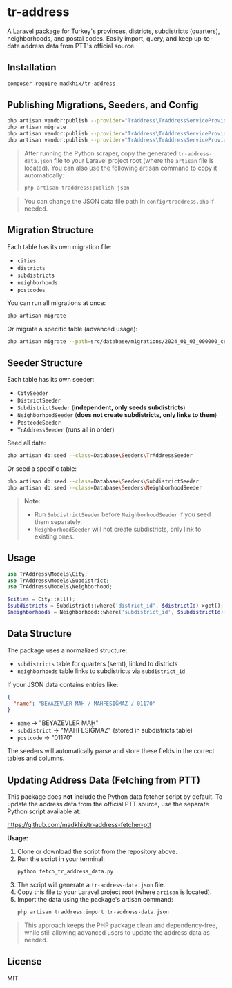# tr-address

A Laravel package for Turkey's provinces, districts, subdistricts (quarters), neighborhoods, and postal codes. Easily import, query, and keep up-to-date address data from PTT's official source.

## Installation

```bash
composer require madkhix/tr-address
```

## Publishing Migrations, Seeders, and Config

```bash
php artisan vendor:publish --provider="TrAddress\TrAddressServiceProvider" --tag="migrations"
php artisan migrate
php artisan vendor:publish --provider="TrAddress\TrAddressServiceProvider" --tag="seeders"
php artisan vendor:publish --provider="TrAddress\TrAddressServiceProvider" --tag="traddress-config"
```

> After running the Python scraper, copy the generated `tr-address-data.json` file to your Laravel project root (where the `artisan` file is located). You can also use the following artisan command to copy it automatically:
>
> ```bash
> php artisan traddress:publish-json
> ```

> You can change the JSON data file path in `config/traddress.php` if needed.

## Migration Structure

Each table has its own migration file:
- `cities`
- `districts`
- `subdistricts`
- `neighborhoods`
- `postcodes`

You can run all migrations at once:

```bash
php artisan migrate
```

Or migrate a specific table (advanced usage):

```bash
php artisan migrate --path=src/database/migrations/2024_01_03_000000_create_subdistricts_table.php
```

## Seeder Structure

Each table has its own seeder:
- `CitySeeder`
- `DistrictSeeder`
- `SubdistrictSeeder` (**independent, only seeds subdistricts**)
- `NeighborhoodSeeder` (**does not create subdistricts, only links to them**)
- `PostcodeSeeder`
- `TrAddressSeeder` (runs all in order)

Seed all data:

```bash
php artisan db:seed --class=Database\Seeders\TrAddressSeeder
```

Or seed a specific table:

```bash
php artisan db:seed --class=Database\Seeders\SubdistrictSeeder
php artisan db:seed --class=Database\Seeders\NeighborhoodSeeder
```

> **Note:**
> - Run `SubdistrictSeeder` before `NeighborhoodSeeder` if you seed them separately.
> - `NeighborhoodSeeder` will not create subdistricts, only link to existing ones.

## Usage

```php
use TrAddress\Models\City;
use TrAddress\Models\Subdistrict;
use TrAddress\Models\Neighborhood;

$cities = City::all();
$subdistricts = Subdistrict::where('district_id', $districtId)->get();
$neighborhoods = Neighborhood::where('subdistrict_id', $subdistrictId)->get();
```

## Data Structure

The package uses a normalized structure:
- `subdistricts` table for quarters (semt), linked to districts
- `neighborhoods` table links to subdistricts via `subdistrict_id`

If your JSON data contains entries like:

```json
{
  "name": "BEYAZEVLER MAH / MAHFESIĞMAZ / 01170"
}
```

- `name` → "BEYAZEVLER MAH"
- `subdistrict` → "MAHFESIĞMAZ" (stored in subdistricts table)
- `postcode` → "01170"

The seeders will automatically parse and store these fields in the correct tables and columns.

## Updating Address Data (Fetching from PTT)

This package does **not** include the Python data fetcher script by default. To update the address data from the official PTT source, use the separate Python script available at:

https://github.com/madkhix/tr-address-fetcher-ptt

**Usage:**

1. Clone or download the script from the repository above.
2. Run the script in your terminal:
   ```bash
   python fetch_tr_address_data.py
   ```
3. The script will generate a `tr-address-data.json` file.
4. Copy this file to your Laravel project root (where `artisan` is located).
5. Import the data using the package's artisan command:
   ```bash
   php artisan traddress:import tr-address-data.json
   ```

> This approach keeps the PHP package clean and dependency-free, while still allowing advanced users to update the address data as needed.

## License
MIT 